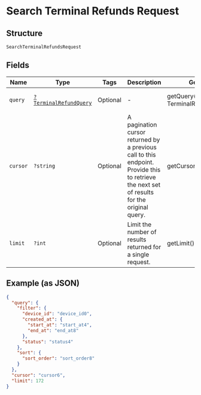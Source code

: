 
# Search Terminal Refunds Request

## Structure

`SearchTerminalRefundsRequest`

## Fields

| Name | Type | Tags | Description | Getter | Setter |
|  --- | --- | --- | --- | --- | --- |
| `query` | [`?TerminalRefundQuery`](/doc/models/terminal-refund-query.md) | Optional | - | getQuery(): ?TerminalRefundQuery | setQuery(?TerminalRefundQuery query): void |
| `cursor` | `?string` | Optional | A pagination cursor returned by a previous call to this endpoint.<br>Provide this to retrieve the next set of results for the original query. | getCursor(): ?string | setCursor(?string cursor): void |
| `limit` | `?int` | Optional | Limit the number of results returned for a single request. | getLimit(): ?int | setLimit(?int limit): void |

## Example (as JSON)

```json
{
  "query": {
    "filter": {
      "device_id": "device_id0",
      "created_at": {
        "start_at": "start_at4",
        "end_at": "end_at8"
      },
      "status": "status4"
    },
    "sort": {
      "sort_order": "sort_order8"
    }
  },
  "cursor": "cursor6",
  "limit": 172
}
```


